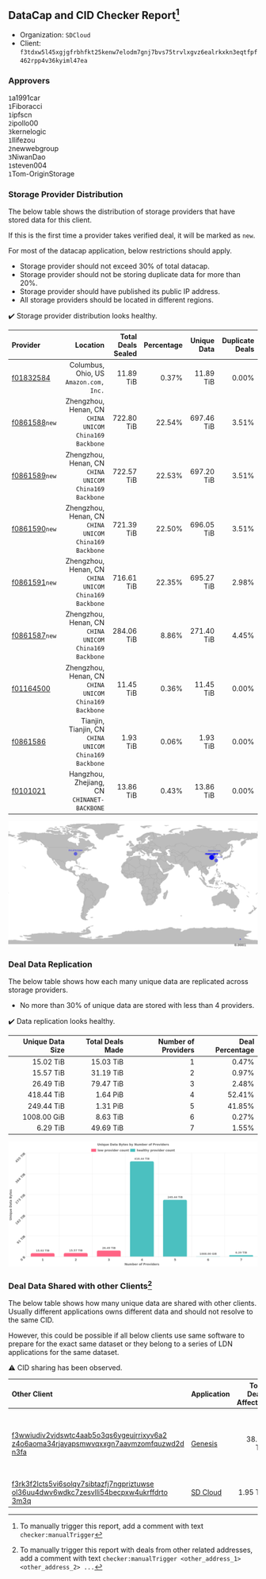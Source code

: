 ## DataCap and CID Checker Report[^1]
 - Organization: `SDCloud`
 - Client: `f3tdxw5l45xgjgfrbhfkt25kenw7elodm7gnj7bvs75trvlxgvz6ealrkxkn3eqtfpf462rpp4v36kyiml47ea`
### Approvers
`1`a1991car<br/>`1`Fiboracci<br/>`1`ipfscn<br/>`2`ipollo00<br/>`3`kernelogic<br/>`1`llifezou<br/>`2`newwebgroup<br/>`3`NiwanDao<br/>`1`steven004<br/>`1`Tom-OriginStorage

### Storage Provider Distribution
The below table shows the distribution of storage providers that have stored data for this client.

If this is the first time a provider takes verified deal, it will be marked as `new`.

For most of the datacap application, below restrictions should apply.
 - Storage provider should not exceed 30% of total datacap.
 - Storage provider should not be storing duplicate data for more than 20%.
 - Storage provider should have published its public IP address.
 - All storage providers should be located in different regions.

✔️ Storage provider distribution looks healthy.

| Provider                                                  |                                                  Location | Total Deals Sealed | Percentage | Unique Data | Duplicate Deals |
| :-------------------------------------------------------- | --------------------------------------------------------: | -----------------: | ---------: | ----------: | --------------: |
| [f01832584](https://filfox.info/en/address/f01832584)     |                 Columbus, Ohio, US<br/>`Amazon.com, Inc.` |          11.89 TiB |      0.37% |   11.89 TiB |           0.00% |
| [f0861588](https://filfox.info/en/address/f0861588)`new`  | Zhengzhou, Henan, CN<br/>`CHINA UNICOM China169 Backbone` |         722.80 TiB |     22.54% |  697.46 TiB |           3.51% |
| [f0861589](https://filfox.info/en/address/f0861589)`new`  | Zhengzhou, Henan, CN<br/>`CHINA UNICOM China169 Backbone` |         722.57 TiB |     22.53% |  697.20 TiB |           3.51% |
| [f0861590](https://filfox.info/en/address/f0861590)`new`  | Zhengzhou, Henan, CN<br/>`CHINA UNICOM China169 Backbone` |         721.39 TiB |     22.50% |  696.05 TiB |           3.51% |
| [f0861591](https://filfox.info/en/address/f0861591)`new`  | Zhengzhou, Henan, CN<br/>`CHINA UNICOM China169 Backbone` |         716.61 TiB |     22.35% |  695.27 TiB |           2.98% |
| [f0861587](https://filfox.info/en/address/f0861587)`new`  | Zhengzhou, Henan, CN<br/>`CHINA UNICOM China169 Backbone` |         284.06 TiB |      8.86% |  271.40 TiB |           4.45% |
| [f01164500](https://filfox.info/en/address/f01164500)     | Zhengzhou, Henan, CN<br/>`CHINA UNICOM China169 Backbone` |          11.45 TiB |      0.36% |   11.45 TiB |           0.00% |
| [f0861586](https://filfox.info/en/address/f0861586)       | Tianjin, Tianjin, CN<br/>`CHINA UNICOM China169 Backbone` |           1.93 TiB |      0.06% |    1.93 TiB |           0.00% |
| [f0101021](https://filfox.info/en/address/f0101021)       |            Hangzhou, Zhejiang, CN<br/>`CHINANET-BACKBONE` |          13.86 TiB |      0.43% |   13.86 TiB |           0.00% |

<img src="https://raw.githubusercontent.com/data-preservation-programs/filplus-checker-assets/main/filecoin-project/filecoin-plus-large-datasets/issues/260/1689662620772.png"/>

### Deal Data Replication
The below table shows how each many unique data are replicated across storage providers.

- No more than 30% of unique data are stored with less than 4 providers.

✔️ Data replication looks healthy.

| Unique Data Size | Total Deals Made | Number of Providers | Deal Percentage |
| ---------------: | ---------------: | ------------------: | --------------: |
|        15.02 TiB |        15.03 TiB |                   1 |           0.47% |
|        15.57 TiB |        31.19 TiB |                   2 |           0.97% |
|        26.49 TiB |        79.47 TiB |                   3 |           2.48% |
|       418.44 TiB |         1.64 PiB |                   4 |          52.41% |
|       249.44 TiB |         1.31 PiB |                   5 |          41.85% |
|      1008.00 GiB |         8.63 TiB |                   6 |           0.27% |
|         6.29 TiB |        49.69 TiB |                   7 |           1.55% |

<img src="https://raw.githubusercontent.com/data-preservation-programs/filplus-checker-assets/main/filecoin-project/filecoin-plus-large-datasets/issues/260/1689662621525.png"/>

### Deal Data Shared with other Clients[^3]
The below table shows how many unique data are shared with other clients.
Usually different applications owns different data and should not resolve to the same CID.

However, this could be possible if all below clients use same software to prepare for the exact same dataset or they belong to a series of LDN applications for the same dataset.

⚠️ CID sharing has been observed.

| Other Client                                                                                                                                                                                                              | Application                                                                                 | Total Deals Affected | Unique CIDs | Approvers                                                                                                       |
| :------------------------------------------------------------------------------------------------------------------------------------------------------------------------------------------------------------------------ | :------------------------------------------------------------------------------------------ | -------------------: | ----------: | :-------------------------------------------------------------------------------------------------------------- |
| [f3wwiudiv2vjdswtc4aab5o3qs6ygeujrrixyv6a2<br/>z4o6aoma34rjayapsmwvqxxgn7aavmzomfquzwd2d<br/>n3fa](https://filfox.info/en/address/f3wwiudiv2vjdswtc4aab5o3qs6ygeujrrixyv6a2z4o6aoma34rjayapsmwvqxxgn7aavmzomfquzwd2dn3fa) | [Genesis](https://github.com/filecoin-project/filecoin-plus-client-onboarding/issues/1700)  |            38.78 TiB |       6,890 | `1`Aifabot-Cloud<br/>`1`AthSmith<br/>`2`BobbyChoii<br/>`1`Casey-PG<br/>`1`Meibuy<br/>`1`Suyanj<br/>`2`TakiChain |
| [f3rk3f2lcts5vi6solqy7sibtazfj7ngpriztuwse<br/>ol36uu4dwv6wdkc7zesvlli54becpxw4ukrffdrto<br/>3m3q](https://filfox.info/en/address/f3rk3f2lcts5vi6solqy7sibtazfj7ngpriztuwseol36uu4dwv6wdkc7zesvlli54becpxw4ukrffdrto3m3q) | [SD Cloud](https://github.com/filecoin-project/filecoin-plus-client-onboarding/issues/1374) |             1.95 TiB |         250 |                                                                                                                 |

[^1]: To manually trigger this report, add a comment with text `checker:manualTrigger`

[^2]: Deals from those addresses are combined into this report as they are specified with `checker:manualTrigger`

[^3]: To manually trigger this report with deals from other related addresses, add a comment with text `checker:manualTrigger <other_address_1> <other_address_2> ...`
